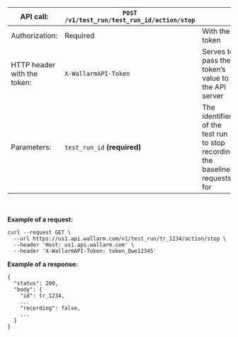 | API call: | `POST /v1/test_run/test_run_id/action/stop` |      |
| ------------- | ------------------------------------------ | ---- |
| Authorization: | Required | With the token |
| HTTP header with the token: | `X-WallarmAPI-Token` | Serves to pass the token’s value to the API server |
| Parameters: | `test_run_id` **(required)** | The identifier of the test run to stop recording the baseline requests for |

<!-- -->
<br><br>
**Example of a request:**
```
curl --request GET \
  --url https://us1.api.wallarm.com/v1/test_run/tr_1234/action/stop \
  --header 'Host: us1.api.wallarm.com' \
  --header 'X-WallarmAPI-Token: token_Qwe12345'
```

**Example of a response:**
```
{
  "status": 200,
  "body": {
    "id": tr_1234,
    ...
    "recording": false,
    ...
  }
}
```